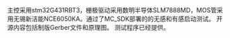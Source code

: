 主控采用stm32G431RBT3，栅极驱动采用数明半导体SLM7888MD，MOS管采用无锡新洁能NCE6050KA。通过了MC_SDK部署的的无感和有感启动测试。
开源内容包括制版Gerber文件和原理图。
测试程序已经提供。
